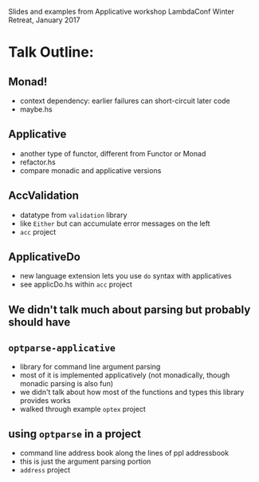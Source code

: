 Slides and examples from Applicative workshop
LambdaConf Winter Retreat, January 2017


# Talk Outline:

## Monad!  
- context dependency: earlier failures can short-circuit later code  
- maybe.hs  
 
## Applicative  
- another type of functor, different from Functor or Monad  
- refactor.hs  
- compare monadic and applicative versions  

## AccValidation  
- datatype from `validation` library  
- like `Either` but can accumulate error messages on the left  
- `acc` project

## ApplicativeDo  
- new language extension lets you use `do` syntax with applicatives   
- see applicDo.hs within `acc` project  

## We didn't talk much about parsing but probably should have 

## `optparse-applicative`  
- library for command line argument parsing  
- most of it is implemented applicatively (not monadically, though monadic parsing is also fun)  
- we didn't talk about how most of the functions and types this library provides works  
- walked through example `optex` project  

## using `optparse` in a project  
- command line address book along the lines of ppl addressbook  
- this is just the argument parsing portion  
- `address` project

